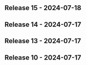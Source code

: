 ## Release 15 - 2024-07-18

## Release 14 - 2024-07-17

## Release 13 - 2024-07-17

## Release 10 - 2024-07-17


